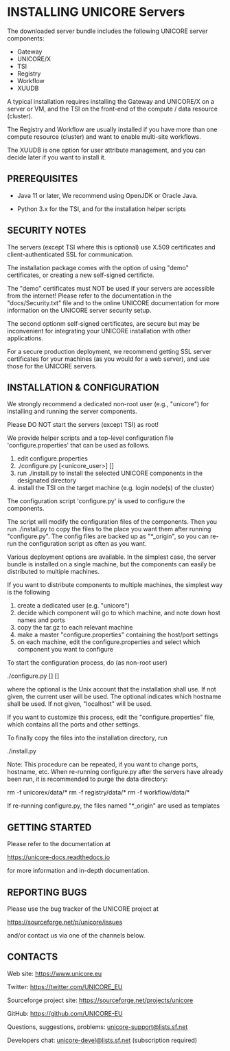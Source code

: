 INSTALLING UNICORE Servers
==========================

The downloaded server bundle includes the following
UNICORE server components:

- Gateway
- UNICORE/X
- TSI
- Registry
- Workflow
- XUUDB

A typical installation requires installing the Gateway and UNICORE/X
on a server or VM, and the TSI on the front-end of the compute / data
resource (cluster).

The Registry and Workflow are usually installed if you have more than
one compute resource (cluster) and want to enable multi-site
workflows.

The XUUDB is one option for user attribute management, and you can
decide later if you want to install it.


PREREQUISITES
-------------

 - Java 11 or later, We recommend using OpenJDK or Oracle Java.

 - Python 3.x for the TSI, and for the installation helper scripts


SECURITY NOTES
--------------

The servers (except TSI where this is optional) use X.509 certificates
and client-authenticated SSL for communication.

The installation package comes with the option of using "demo" certificates,
or creating a new self-signed certificte.

The "demo" certificates must NOT be used if your servers are
accessible from the internet!  Please refer to the documentation in
the "docs/Security.txt" file and to the online UNICORE documentation
for more information on the UNICORE server security setup.

The second optionm self-signed certificates, are secure but may be inconvenient
for integrating your UNICORE installation with other applications.

For a secure production deployment, we recommend getting SSL server certificates
for your machines (as you would for a web server), and use those for the UNICORE
servers.

INSTALLATION & CONFIGURATION
----------------------------

We strongly recommend a dedicated non-root user (e.g., "unicore")
for installing and running the server components.

Please DO NOT start the servers (except TSI) as root!

We provide helper scripts and a top-level configuration file
'configure.properties' that can be used as follows.

1) edit configure.properties
2) ./configure.py [<unicore_user>] [<hostname>]
3) run ./install.py to install the selected UNICORE components in
   the designated directory
4) install the TSI on the target machine (e.g. login node(s) of the cluster)

The configuration script 'configure.py' is used to configure the components.

The script will modify the configuration files of the components. Then
you run ./install.py to copy the files to the place you want them
after running "configure.py". The config files are backed up as
"*_origin", so you can re-run the configuration script as often as you want.

Various deployment options are available. In the simplest case, the
server bundle is installed on a single machine, but the components can
easily be distributed to multiple machines.

If you want to distribute components to multiple machines, the
simplest way is the following

1) create a dedicated user (e.g. "unicore")
2) decide which component will go to which machine, and note down host names 
and ports
3) copy the tar.gz to each relevant machine
4) make a master "configure.properties" containing the host/port settings
5) on each machine, edit the configure.properties and select
which component you want to configure

To start the configuration process, do (as non-root user)

  ./configure.py [<login>] [<hostname>]

where the optional <login> is the Unix account that the installation
shall use. If not given, the current user will be used. The optional
<hostname> indicates which hostname shall be used. If not given,
"localhost" will be used.

If you want to customize this process, edit the "configure.properties"
file, which contains all the ports and other settings.

To finally copy the files into the installation directory, run 

  ./install.py


Note: This procedure can be repeated, if you want to change ports,
hostname, etc.  When re-running configure.py after the servers have
already been run, it is recommended to purge the data directory:

  rm -f unicorex/data/* 
  rm -f registry/data/* 
  rm -f workflow/data/*

If re-running configure.py, the files named "*_origin" are used as templates


GETTING STARTED
---------------

Please refer to the documentation at

  https://unicore-docs.readthedocs.io

for more information and in-depth documentation.


REPORTING BUGS
--------------

Please use the bug tracker of the UNICORE project at 

https://sourceforge.net/p/unicore/issues

and/or contact us via one of the channels below.



CONTACTS
--------

Web site: https://www.unicore.eu

Twitter: https://twitter.com/UNICORE_EU

Sourceforge project site: https://sourceforge.net/projects/unicore

GitHub: https://github.com/UNICORE-EU

Questions, suggestions, problems: unicore-support@lists.sf.net

Developers chat: unicore-devel@lists.sf.net (subscription required)
